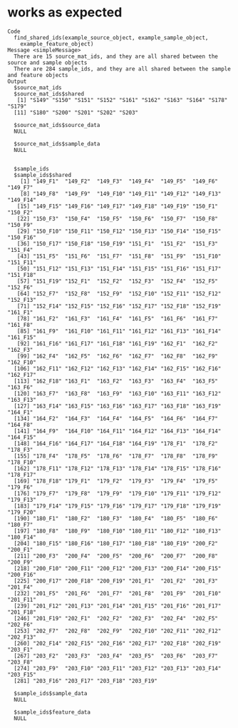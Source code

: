 # works as expected

    Code
      find_shared_ids(example_source_object, example_sample_object,
        example_feature_object)
    Message <simpleMessage>
      There are 15 source_mat_ids, and they are all shared between the source and sample objects
      There are 284 sample_ids, and they are all shared between the sample and feature objects
    Output
      $source_mat_ids
      $source_mat_ids$shared
       [1] "S149" "S150" "S151" "S152" "S161" "S162" "S163" "S164" "S178" "S179"
      [11] "S180" "S200" "S201" "S202" "S203"
      
      $source_mat_ids$source_data
      NULL
      
      $source_mat_ids$sample_data
      NULL
      
      
      $sample_ids
      $sample_ids$shared
        [1] "149_F1"  "149_F2"  "149_F3"  "149_F4"  "149_F5"  "149_F6"  "149_F7" 
        [8] "149_F8"  "149_F9"  "149_F10" "149_F11" "149_F12" "149_F13" "149_F14"
       [15] "149_F15" "149_F16" "149_F17" "149_F18" "149_F19" "150_F1"  "150_F2" 
       [22] "150_F3"  "150_F4"  "150_F5"  "150_F6"  "150_F7"  "150_F8"  "150_F9" 
       [29] "150_F10" "150_F11" "150_F12" "150_F13" "150_F14" "150_F15" "150_F16"
       [36] "150_F17" "150_F18" "150_F19" "151_F1"  "151_F2"  "151_F3"  "151_F4" 
       [43] "151_F5"  "151_F6"  "151_F7"  "151_F8"  "151_F9"  "151_F10" "151_F11"
       [50] "151_F12" "151_F13" "151_F14" "151_F15" "151_F16" "151_F17" "151_F18"
       [57] "151_F19" "152_F1"  "152_F2"  "152_F3"  "152_F4"  "152_F5"  "152_F6" 
       [64] "152_F7"  "152_F8"  "152_F9"  "152_F10" "152_F11" "152_F12" "152_F13"
       [71] "152_F14" "152_F15" "152_F16" "152_F17" "152_F18" "152_F19" "161_F1" 
       [78] "161_F2"  "161_F3"  "161_F4"  "161_F5"  "161_F6"  "161_F7"  "161_F8" 
       [85] "161_F9"  "161_F10" "161_F11" "161_F12" "161_F13" "161_F14" "161_F15"
       [92] "161_F16" "161_F17" "161_F18" "161_F19" "162_F1"  "162_F2"  "162_F3" 
       [99] "162_F4"  "162_F5"  "162_F6"  "162_F7"  "162_F8"  "162_F9"  "162_F10"
      [106] "162_F11" "162_F12" "162_F13" "162_F14" "162_F15" "162_F16" "162_F17"
      [113] "162_F18" "163_F1"  "163_F2"  "163_F3"  "163_F4"  "163_F5"  "163_F6" 
      [120] "163_F7"  "163_F8"  "163_F9"  "163_F10" "163_F11" "163_F12" "163_F13"
      [127] "163_F14" "163_F15" "163_F16" "163_F17" "163_F18" "163_F19" "164_F1" 
      [134] "164_F2"  "164_F3"  "164_F4"  "164_F5"  "164_F6"  "164_F7"  "164_F8" 
      [141] "164_F9"  "164_F10" "164_F11" "164_F12" "164_F13" "164_F14" "164_F15"
      [148] "164_F16" "164_F17" "164_F18" "164_F19" "178_F1"  "178_F2"  "178_F3" 
      [155] "178_F4"  "178_F5"  "178_F6"  "178_F7"  "178_F8"  "178_F9"  "178_F10"
      [162] "178_F11" "178_F12" "178_F13" "178_F14" "178_F15" "178_F16" "178_F17"
      [169] "178_F18" "179_F1"  "179_F2"  "179_F3"  "179_F4"  "179_F5"  "179_F6" 
      [176] "179_F7"  "179_F8"  "179_F9"  "179_F10" "179_F11" "179_F12" "179_F13"
      [183] "179_F14" "179_F15" "179_F16" "179_F17" "179_F18" "179_F19" "179_F20"
      [190] "180_F1"  "180_F2"  "180_F3"  "180_F4"  "180_F5"  "180_F6"  "180_F7" 
      [197] "180_F8"  "180_F9"  "180_F10" "180_F11" "180_F12" "180_F13" "180_F14"
      [204] "180_F15" "180_F16" "180_F17" "180_F18" "180_F19" "200_F2"  "200_F1" 
      [211] "200_F3"  "200_F4"  "200_F5"  "200_F6"  "200_F7"  "200_F8"  "200_F9" 
      [218] "200_F10" "200_F11" "200_F12" "200_F13" "200_F14" "200_F15" "200_F16"
      [225] "200_F17" "200_F18" "200_F19" "201_F1"  "201_F2"  "201_F3"  "201_F4" 
      [232] "201_F5"  "201_F6"  "201_F7"  "201_F8"  "201_F9"  "201_F10" "201_F11"
      [239] "201_F12" "201_F13" "201_F14" "201_F15" "201_F16" "201_F17" "201_F18"
      [246] "201_F19" "202_F1"  "202_F2"  "202_F3"  "202_F4"  "202_F5"  "202_F6" 
      [253] "202_F7"  "202_F8"  "202_F9"  "202_F10" "202_F11" "202_F12" "202_F13"
      [260] "202_F14" "202_F15" "202_F16" "202_F17" "202_F18" "202_F19" "203_F1" 
      [267] "203_F2"  "203_F3"  "203_F4"  "203_F5"  "203_F6"  "203_F7"  "203_F8" 
      [274] "203_F9"  "203_F10" "203_F11" "203_F12" "203_F13" "203_F14" "203_F15"
      [281] "203_F16" "203_F17" "203_F18" "203_F19"
      
      $sample_ids$sample_data
      NULL
      
      $sample_ids$feature_data
      NULL
      
      

